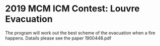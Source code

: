 # 2019 MCM ICM Contest: Louvre Evacuation
The program will work out the best scheme of the evacuation when a fire happens. Datails please see the paper 1900448.pdf

